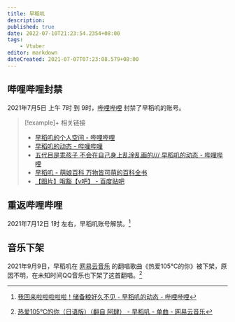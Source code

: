 ```yaml
---
title: 早稻叽
description:
published: true
date: 2022-07-10T21:23:54.2354+08:00
tags:
    - Vtuber
editor: markdown
dateCreated: 2021-07-07T07:23:08.579+08:00
---
```


## 哔哩哔哩封禁

2021年7月5日 上午 7时 到 9时，[哔哩哔哩](/website/哔哩哔哩弹幕网.md) 封禁了早稻叽的账号。

> [!example]+ 相关链接
>
> + [早稻叽的个人空间 - 哔哩哔哩](https://archive.is/fovoR "https://space.bilibili.com/1950658/")
> + [早稻叽的动态 - 哔哩哔哩](https://archive.is/jP62T "https://space.bilibili.com/1950658/dynamic")
> + [五代目是乖孩子 不会在自己身上乱涂乱画的/// 早稻叽的动态 - 哔哩哔哩](https://archive.is/tfPCe "https://t.bilibili.com/543841862968050878")
> + [早稻叽 - 萌娘百科 万物皆可萌的百科全书](https://web.archive.org/web/20210706231016/https://zh.moegirl.org.cn/index.php?title=早稻叽)
> + [【图片】哦豁【v吧】 - 百度贴吧](https://archive.is/8FdrL "https://tieba.baidu.com/p/7435861613")

## 重返哔哩哔哩

2021年7月12日 1时 左右，早稻叽账号解禁。[^QGZKg]

[^QGZKg]: [我回来啦啦啦啦啦！储备粮好久不见 - 早稻叽的动态 - 哔哩哔哩](https://archive.is/QGZKg "https://t.bilibili.com/546497265159155886")

## 音乐下架

2021年9月9日，早稻叽在 [网易云音乐][] 的翻唱歌曲《热爱105°C的你》被下架，原因不明，在未知时间QQ音乐也下架了这首翻唱。[^Cb5nd]

[网易云音乐]: /company/网易/网易云音乐.md

[^Cb5nd]: [热爱105°C的你（日语版）（翻自 阿肆） - 早稻叽 - 单曲 - 网易云音乐](https://archive.is/Cb5nd "https://music.163.com/#/song?id=1853354153")
